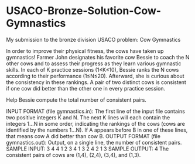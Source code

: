 # USACO-Bronze-Solution-Cow-Gymnastics
My submission to the bronze division USACO problem: Cow Gymnastics

In order to improve their physical fitness, the cows have taken up gymnastics! Farmer John designates his favorite cow Bessie to coach the N other cows and to assess their progress as they learn various gymnastic skills.
In each of K practice sessions (1≤K≤10), Bessie ranks the N cows according to their performance (1≤N≤20). Afterward, she is curious about the consistency in these rankings. A pair of two distinct cows is consistent if one cow did better than the other one in every practice session.

Help Bessie compute the total number of consistent pairs.

INPUT FORMAT (file gymnastics.in):
The first line of the input file contains two positive integers K and N. The next K lines will each contain the integers 1…N in some order, indicating the rankings of the cows (cows are identified by the numbers 1…N). If A appears before B in one of these lines, that means cow A did better than cow B.
OUTPUT FORMAT (file gymnastics.out):
Output, on a single line, the number of consistent pairs.
SAMPLE INPUT:
3 4
4 1 2 3
4 1 3 2
4 2 1 3
SAMPLE OUTPUT:
4
The consistent pairs of cows are (1,4), (2,4), (3,4), and (1,3).
